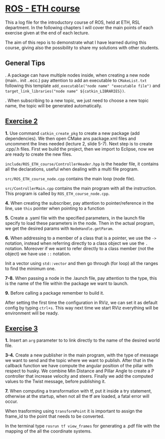 # [ROS - ETH course](https://rsl.ethz.ch/education-students/lectures/ros.html)

This a log file for the introductory course of ROS, held at ETH, RSL department. In the following chapters I will cover the main points of each exercise given at the end of each lecture.

The aim of this repo is to demonstrate what I have learned during this course, giving also the possibility to share my solutions with other students.

## General Tips

. A package can have multiple nodes inside, when creating a new node (main.. init ..ecc.) pay attention to add an executable to `CMakeList.txt` following this template `add_executable("node name" "executable file")` and `target_link_libraries("node name" ${catkin_LIBRARIES})`.

. When subscribing to a new topic, we just need to choose a new topic name, the topic will be generated automatically.


## [Exercise 2](https://ethz.ch/content/dam/ethz/special-interest/mavt/robotics-n-intelligent-systems/rsl-dam/ROS2020/Exercise%20Session%202.pdf)

**1.** 
Use command `catkin_create_pkg` to create a new package (add dependencies). We then open CMake ans package.xml files and uncomment the lines needed (lecture 2, slide 5-7). Next step is to create .cpp/.h files. First we build the project, then we import to Eclipse, now we are ready to create the new files.

`include/ROS_ETH_course/ControllerHeader.hpp` is the header file, it contains all the declarations, useful when dealing with a multi file program.

`src/ROS_ETH_course_node.cpp` contains the main loop (node file).

`src/ControllerMain.cpp` contains the main program with all the instruction. This program is called by `ROS_ETH_course_node.cpp`.

**4.** 
When creating the subscriber, pay attention to pointer/reference in the line, use `this` pointer when pointing to a function

**5.** 
Create a .yaml file with the specified parameters, in the launch file specify to load these parameters in the node. Then in the actual program, we get the desired params with `NodeHandle.getParam`.

**6.** 
When addressing to a member of a class that is a pointer, we use the `->` notation, instead when referring directly to a class object we use the `.` notation. Moreover if we want to refer directly to a class member (not the object) we have use `::` notation.

Init a vector using `std::vector` and then go through (for loop) all the ranges to find the minimum one.  

**7-8.**
When passing a node in the .launch file, pay attention to the type, this is the name of the file within the package we want to launch.

**9.**
Before calling a package remember to build it.

After setting the first time the configuration in RViz, we can set it as default config by typing `ctrl+s`. This way next time we start RViz everything will be environment will be ready.

## [Exercise 3](https://ethz.ch/content/dam/ethz/special-interest/mavt/robotics-n-intelligent-systems/rsl-dam/ROS2020/Exercise%20Session%203.pdf)

**1.**
Insert an `arg` parameter to to link directly to the name of the desired world file.

**3-4.**
Create a new publisher in the main program, with the type of message we want to send and the topic where we want to publish. After that in the callback function we have compute the angular position of the pillar with respect to husky. We combine Min Distance and Pillar Angle to create a P controller that increase velocity and steers. Finally we add the computed values to the Twist message, before publishing it.

**7.**
When computing a transformation with tf, put it inside a try statement, otherwise at the startup, when not all the tf are loaded, a fatal error will occur.

When trasforming using `transformPoint` it is important to assign the frame_id to the point that needs to be converted. 

In the terminal type `rosrun tf view_frames` for generating a .pdf file with the mapping of the all the coordinate systems.
